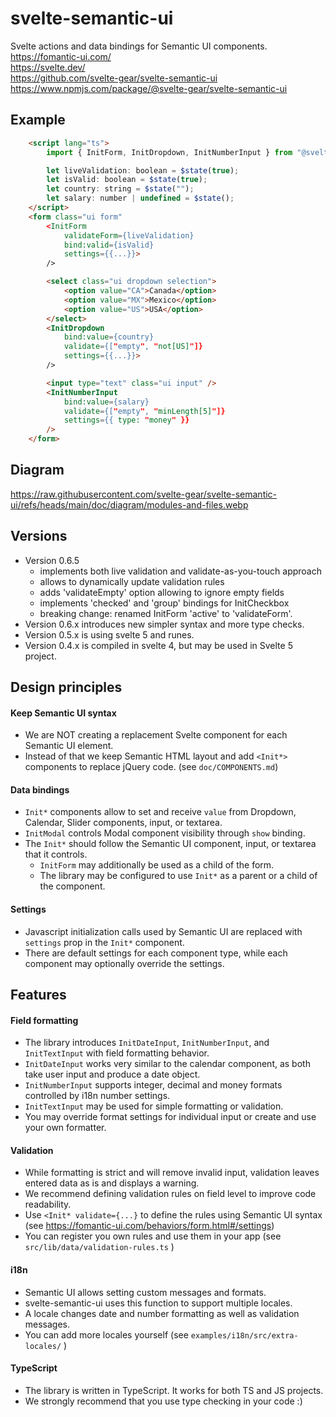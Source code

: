 # svelte-semantic-ui

Svelte actions and data bindings for Semantic UI components. <br/>
https://fomantic-ui.com/ <br/>
https://svelte.dev/ <br/>
https://github.com/svelte-gear/svelte-semantic-ui <br/>
https://www.npmjs.com/package/@svelte-gear/svelte-semantic-ui

## Example

```html
    <script lang="ts">
        import { InitForm, InitDropdown, InitNumberInput } from "@svelte-gear/svelte-semantic-ui";

        let liveValidation: boolean = $state(true);
        let isValid: boolean = $state(true);
        let country: string = $state("");
        let salary: number | undefined = $state();
    </script>
    <form class="ui form"
        <InitForm
            validateForm={liveValidation}
            bind:valid={isValid}
            settings={{...}}>
        />

        <select class="ui dropdown selection">
            <option value="CA">Canada</option>
            <option value="MX">Mexico</option>
            <option value="US">USA</option>
        </select>
        <InitDropdown
            bind:value={country}
            validate={["empty", "not[US]"]}
            settings={{...}}>
        />

        <input type="text" class="ui input" />
        <InitNumberInput
            bind:value={salary}
            validate={["empty", "minLength[5]"]}
            settings={{ type: "money" }}
        />
    </form>
```

## Diagram

https://raw.githubusercontent.com/svelte-gear/svelte-semantic-ui/refs/heads/main/doc/diagram/modules-and-files.webp

## Versions

- Version 0.6.5
    - implements both live validation and validate-as-you-touch approach
    - allows to dynamically update validation rules
    - adds 'validateEmpty' option allowing to ignore empty fields
    - implements 'checked' and 'group' bindings for InitCheckbox
    - breaking change: renamed InitForm 'active' to 'validateForm'.
- Version 0.6.x introduces new simpler syntax and more type checks.
- Version 0.5.x is using svelte 5 and runes.
- Version 0.4.x is compiled in svelte 4, but may be used in Svelte 5 project.

## Design principles

#### Keep Semantic UI syntax

- We are NOT creating a replacement Svelte component for each Semantic UI element.
- Instead of that we keep Semantic HTML layout and add `<Init*>` components to replace jQuery code. (see `doc/COMPONENTS.md`)

#### Data bindings

- `Init*` components allow to set and receive `value` from Dropdown, Calendar, Slider components, input, or textarea.
- `InitModal` controls Modal component visibility through `show` binding.
- The `Init*` should follow the Semantic UI component, input, or textarea that it controls.
    - `InitForm` may additionally be used as a child of the form.
    - The library may be configured to use `Init*` as a parent or a child of the component.

#### Settings

- Javascript initialization calls used by Semantic UI are replaced with `settings` prop in the `Init*` component.
- There are default settings for each component type, while each component may optionally override the settings.

## Features

#### Field formatting

- The library introduces `InitDateInput`, `InitNumberInput`, and `InitTextInput` with field formatting behavior.
- `InitDateInput` works very similar to the calendar component, as both take user input and produce a date object.
- `InitNumberInput` supports integer, decimal and money formats controlled by i18n number settings.
- `InitTextInput` may be used for simple formatting or validation.
- You may override format settings for individual input or create and use your own formatter.

#### Validation

- While formatting is strict and will remove invalid input, validation leaves entered data as is and displays a warning.
- We recommend defining validation rules on field level to improve code readability.
- Use `<Init* validate={...}` to define the rules using Semantic UI syntax (see https://fomantic-ui.com/behaviors/form.html#/settings)
- You can register you own rules and use them in your app (see `src/lib/data/validation-rules.ts` )

#### i18n

- Semantic UI allows setting custom messages and formats.
- svelte-semantic-ui uses this function to support multiple locales.
- A locale changes date and number formatting as well as validation messages.
- You can add more locales yourself (see `examples/i18n/src/extra-locales/` )

#### TypeScript

- The library is written in TypeScript. It works for both TS and JS projects.
- We strongly recommend that you use type checking in your code :)
